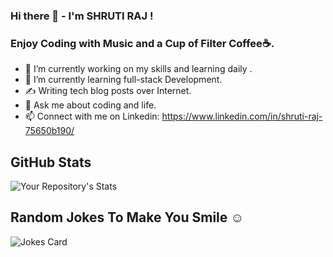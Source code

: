 ### Hi there 👋 - I'm SHRUTI RAJ !
  ### Enjoy Coding with Music  and a Cup of Filter Coffee☕.

- 🔭 I’m currently working on my skills and learning daily . 
- 🌱 I’m currently learning full-stack Development.
- ✍ Writing tech blog posts over Internet. 
- 💬 Ask me about coding and life.
- 📫 Connect with me on Linkedin: https://www.linkedin.com/in/shruti-raj-75650b190/
##  GitHub Stats
![Your Repository's Stats](https://github-readme-stats.vercel.app/api?username=19shruti&show_icons=true&theme=blue-green)
<!-- ## 2. Most Used Languages
![Your Repository's Stats](https://github-readme-stats.vercel.app/api/top-langs/?username=19shruti&theme=blue-green)
## 3. Contributors Badge
![Your Repository's Stats](https://contrib.rocks/image?repo=19shruti/Python) -->
##  Random Jokes To Make You Smile ☺
![Jokes Card](https://readme-jokes.vercel.app/api)
<!-- ##  Profile View Counter
![Profile View Counter](https://komarev.com/ghpvc/?username=19shruti)
### Repository View Counter - HITS
![Hits](https://hitcounter.pythonanywhere.com/count/tag.svg?url=https://github.com/19shruti/Python) -->
